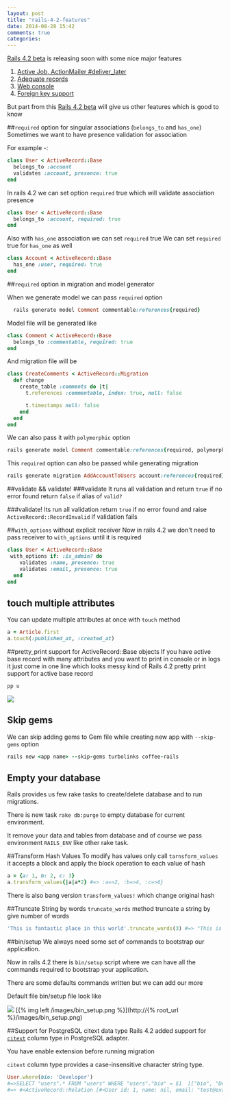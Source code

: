 ```yaml
---
layout: post
title: "rails-4-2-features"
date: 2014-08-28 15:42
comments: true
categories:
---
```

<a href='http://edgeguides.rubyonrails.org/4_2_release_notes.html'>Rails 4.2 beta</a> is releasing soon with some nice major features

1. <a href='http://edgeguides.rubyonrails.org/4_2_release_notes.html#active-job-action-mailer-deliver-later'>Active Job, ActionMailer #deliver_later</a>
2. <a href='http://edgeguides.rubyonrails.org/4_2_release_notes.html#adequate-record'>Adequate records</a>
3. <a href='http://edgeguides.rubyonrails.org/4_2_release_notes.html#web-console'>Web console</a>
4. <a href='http://edgeguides.rubyonrails.org/4_2_release_notes.html#foreign-key-support'>Foreign key support</a>

But part from this <a href='http://edgeguides.rubyonrails.org/4_2_release_notes.html'>Rails 4.2 beta</a> will give us other features which is good to know

<!--more-->
##`required` option for singular associations (`belongs_to` and `has_one`)
Sometimes we want to have presence validation for association

For example -:

```ruby
class User < ActiveRecord::Base
  belongs_to :account
  validates :account, presence: true
end
```
In rails 4.2 we can set option `required` true which will validate association presence
```ruby
class User < ActiveRecord::Base
  belongs_to :account, required: true
end
```
Also with `has_one` association we can set `required` true
We can set `required` true for `has_one` as well

```ruby
class Account < ActiveRecord::Base
  has_one :user, required: true
end
```
##`required` option in migration and model generator

When we generate model we can pass `required` option

```ruby
  rails generate model Comment commentable:references{required}
```

Model file will be generated like

```ruby
class Comment < ActiveRecord::Base
  belongs_to :commentable, required: true
end
```
And migration file will be

```ruby
class CreateComments < ActiveRecord::Migration
  def change
    create_table :comments do |t|
      t.references :commentable, index: true, null: false

      t.timestamps null: false
    end
  end
end
```
We can also pass it with `polymorphic` option

```ruby
rails generate model Comment commentable:references{required, polymorphic}

```

This `required` option can also be passed while generating migration

```ruby
rails generate migration AddAccountToUsers account:references{required}

```

##validate && validate!
###validate
It runs all validation and return `true` if no error found  return `false` if
alias of `valid?`

###validate!
Its run all validation return `true` if no error found and
raise `ActiveRecord::RecordInvalid` if validation fails

##`with_options` without explicit receiver
Now in rails 4.2 we don't need to pass receiver to `with_options` until it is required

```ruby
class User < ActiveRecord::Base
 with_options if: :is_admin? do
    validates :name, presence: true
    validates :email, presence: true
  end
end
```
## touch multiple attributes

You can update multiple attributes at once with `touch` method

```ruby
a = Article.first
a.touch(:published_at, :created_at)
```
##pretty_print support for ActiveRecord::Base objects
If you have active base record with many attributes and you want to print in console or in logs it just come in one line which looks messy kind of
Rails 4.2 pretty print support for active base record

```ruby
pp u
```
<img src="{{ root_url }}/images/pretty_print.png" />

## Skip gems

We can skip adding gems to Gem file while creating new app with `--skip-gems` option

```ruby
rails new <app name> --skip-gems turbolinks coffee-rails
```
## Empty your database
Rails provides us few rake tasks to create/delete database and to run migrations.

There is new task `rake db:purge` to empty database for current environment.

It remove your data and tables from database and of course we pass environment `RAILS_ENV` like other rake task.


##Transform Hash Values
To modify has values only call `tarnsform_values` it accepts a block and apply the block operation to each value of hash

```ruby
a = {a: 1, b: 2, c: 3}
a.transform_values{|a|a*2} #=> :a=>2, :b=>4, :c=>6}
```
There is also bang version `transform_values!` which change original hash

##Truncate String by words
`truncate_words` method truncate a string by give number of words

```ruby
'This is fantastic place in this world'.truncate_words(3) #=> "This is fantastic..."
```
##bin/setup
We always need some set of commands to bootstrap our application.

Now in rails 4.2 there is `bin/setup` script where we can have all the commands required to bootstrap your application.

There are some defaults commands written but we can add our more

Default file bin/setup file look like

<img src="{{ root_url }}/images/bin_setup.png" />
[{% img left /images/bin_setup.png %}](http://{% root_url %}/images/bin_setup.png)

##Support for PostgreSQL citext data type
Rails 4.2 added support for <a href='http://www.postgresql.org/docs/9.0/static/citext.html'>`citext`</a>
column type in PostgreSQL adapter.

You have enable extension before running migration

`citext` column type provides a case-insensitive character string type.

```ruby
User.where(bio: 'Developer')
#=>SELECT "users".* FROM "users" WHERE "users"."bio" = $1  [["bio", "Developer"]]
#=> #<ActiveRecord::Relation [#<User id: 1, name: nil, email: "test@example.com", created_at: "2014-08-30 17:51:17", updated_at: "2014-08-30 17:51:17", role: nil, bio: "developer">]>
```

